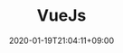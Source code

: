 ---
title: "VueJs"
date: 2020-01-19T21:04:11+09:00
description: Front-End Projects
category: VueJs
enableBio: false
---